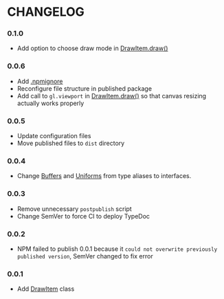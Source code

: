 # CHANGELOG

### 0.1.0
- Add option to choose draw mode in [DrawItem.draw()](https://github.com/noah-friedman/obj.GL/blob/v0.1.0/src/DrawItem/index.ts#L131)

### 0.0.6
- Add [.npmignore](https://github.com/noah-friedman/obj.GL/blob/v0.0.6/.npmignore)
- Reconfigure file structure in published package
- Add call to `gl.viewport` in [DrawItem.draw()](https://github.com/noah-friedman/obj.GL/blob/v0.0.6/src/DrawItem/index.ts#L141) so that canvas resizing actually works properly

### 0.0.5
- Update configuration files
- Move published files to `dist` directory

### 0.0.4
- Change [Buffers](https://github.com/noah-friedman/obj.GL/blob/v0.0.4/src/DrawItem/index.ts#L11) and [Uniforms](https://github.com/noah-friedman/obj.GL/blob/v0.0.4/src/DrawItem/index.ts#L12) from type aliases to interfaces.

### 0.0.3
- Remove unnecessary `postpublish` script
- Change SemVer to force CI to deploy TypeDoc

### 0.0.2
- NPM failed to publish 0.0.1 because it `could not overwrite previously published version`, SemVer changed to fix error

### 0.0.1
- Add [DrawItem](https://github.com/noah-friedman/obj.GL/tree/v0.0.1/src/DrawItem) class
